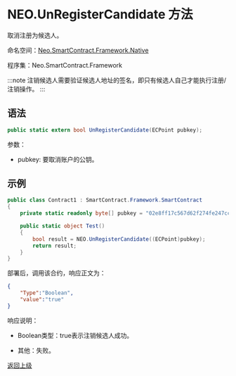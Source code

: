 # NEO.UnRegisterCandidate 方法

取消注册为候选人。

命名空间：[Neo.SmartContract.Framework.Native](../../native.md)

程序集：Neo.SmartContract.Framework

:::note
 注销候选人需要验证候选人地址的签名，即只有候选人自己才能执行注册/注销操作。
:::

## 语法

```cs
public static extern bool UnRegisterCandidate(ECPoint pubkey);
```

参数：

- pubkey: 要取消账户的公钥。

## 示例

```cs
public class Contract1 : SmartContract.Framework.SmartContract
{
    private static readonly byte[] pubkey = "02e8ff17c567d62f274fe247cc884a2a6cd3b8fd0d779a8c5856289a560accacb4".HexToBytes();

    public static object Test()
    {
        bool result = NEO.UnRegisterCandidate((ECPoint)pubkey);
        return result;
    }
}
```

部署后，调用该合约，响应正文为：

```json
{
	"Type":"Boolean",
	"value":"true"
}
```

响应说明：

- Boolean类型：true表示注销候选人成功。

- 其他：失败。

[返回上级](../Neo.md)